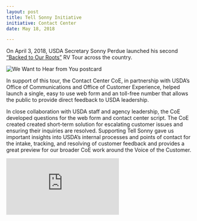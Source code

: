 ```yaml
---
layout: post
title: Tell Sonny Initiative
initiative: Contact Center
date: May 18, 2018

---
```


On April 3, 2018, USDA Secretary Sonny Perdue launched his second <a href="https://www.youtube.com/watch?v=JcwG4iwN6Fk">“Backed to Our Roots”</a> RV Tour across the country.

<div class="inline-media"><img src="{{site.baseurl}}/images/contact-center/sonny-postcard.png" alt="We Want to Hear from You postcard" class="img-responsive"></div> 

In support of this tour, the Contact Center CoE, in partnership with USDA’s Office of Communications and Office of Customer Experience, helped launch a single, easy to use web form and an toll-free number that allows the public to provide direct feedback to USDA leadership.

In close collaboration with USDA staff and agency leadership, the CoE developed questions for the web form and contact center script. The CoE created created short-term solution for escalating customer issues and ensuring their inquiries are resolved.  Supporting Tell Sonny gave us important insights into USDA’s internal processes and points of contact for the intake, tracking, and resolving of customer feedback and provides a great preview for our broader CoE work around the Voice of the Customer.

<div class="embed-responsive embed-responsive-16by9"><iframe src="https://www.youtube.com/embed/JcwG4iwN6Fk" frameborder="0" allow="autoplay; encrypted-media" allowfullscreen="" class="embed-responsive-item"></iframe></div>
